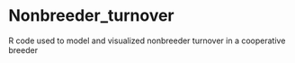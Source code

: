 # Nonbreeder_turnover
R code used to model and visualized nonbreeder turnover in a cooperative breeder
